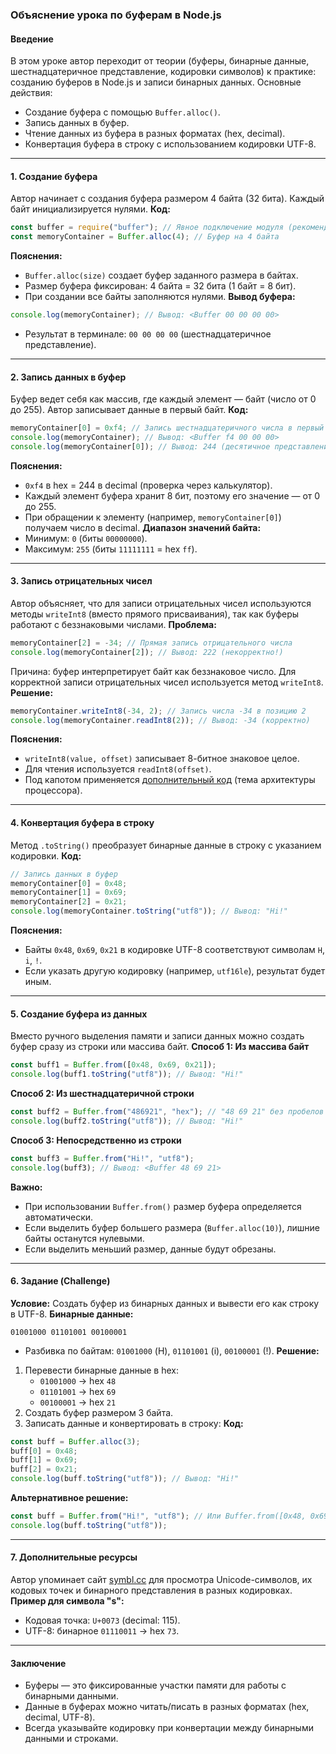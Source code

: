 ### Объяснение урока по буферам в Node.js

#### **Введение**

В этом уроке автор переходит от теории (буферы, бинарные данные, шестнадцатеричное представление, кодировки символов) к практике: созданию буферов в Node.js и записи бинарных данных. Основные действия:

- Создание буфера с помощью `Buffer.alloc()`.
- Запись данных в буфер.
- Чтение данных из буфера в разных форматах (hex, decimal).
- Конвертация буфера в строку с использованием кодировки UTF-8.

---

#### **1. Создание буфера**

Автор начинает с создания буфера размером 4 байта (32 бита). Каждый байт инициализируется нулями.
**Код:**

```javascript
const buffer = require("buffer"); // Явное подключение модуля (рекомендовано в документации)
const memoryContainer = Buffer.alloc(4); // Буфер на 4 байта
```

**Пояснения:**

- `Buffer.alloc(size)` создает буфер заданного размера в байтах.
- Размер буфера фиксирован: 4 байта = 32 бита (1 байт = 8 бит).
- При создании все байты заполняются нулями.
  **Вывод буфера:**

```javascript
console.log(memoryContainer); // Вывод: <Buffer 00 00 00 00>
```

- Результат в терминале: `00 00 00 00` (шестнадцатеричное представление).

---

#### **2. Запись данных в буфер**

Буфер ведет себя как массив, где каждый элемент — байт (число от 0 до 255). Автор записывает данные в первый байт.
**Код:**

```javascript
memoryContainer[0] = 0xf4; // Запись шестнадцатеричного числа в первый байт
console.log(memoryContainer); // Вывод: <Buffer f4 00 00 00>
console.log(memoryContainer[0]); // Вывод: 244 (десятичное представление)
```

**Пояснения:**

- `0xf4` в hex = 244 в decimal (проверка через калькулятор).
- Каждый элемент буфера хранит 8 бит, поэтому его значение — от 0 до 255.
- При обращении к элементу (например, `memoryContainer[0]`) получаем число в decimal.
  **Диапазон значений байта:**
- Минимум: `0` (биты `00000000`).
- Максимум: `255` (биты `11111111` = hex `ff`).

---

#### **3. Запись отрицательных чисел**

Автор объясняет, что для записи отрицательных чисел используются методы `writeInt8` (вместо прямого присваивания), так как буферы работают с беззнаковыми числами.
**Проблема:**

```javascript
memoryContainer[2] = -34; // Прямая запись отрицательного числа
console.log(memoryContainer[2]); // Вывод: 222 (некорректно!)
```

Причина: буфер интерпретирует байт как беззнаковое число. Для корректной записи отрицательных чисел используется метод `writeInt8`.
**Решение:**

```javascript
memoryContainer.writeInt8(-34, 2); // Запись числа -34 в позицию 2
console.log(memoryContainer.readInt8(2)); // Вывод: -34 (корректно)
```

**Пояснения:**

- `writeInt8(value, offset)` записывает 8-битное знаковое целое.
- Для чтения используется `readInt8(offset)`.
- Под капотом применяется [дополнительный код](https://ru.wikipedia.org/wiki/Дополнительный_код) (тема архитектуры процессора).

---

#### **4. Конвертация буфера в строку**

Метод `.toString()` преобразует бинарные данные в строку с указанием кодировки.
**Код:**

```javascript
// Запись данных в буфер
memoryContainer[0] = 0x48;
memoryContainer[1] = 0x69;
memoryContainer[2] = 0x21;
console.log(memoryContainer.toString("utf8")); // Вывод: "Hi!"
```

**Пояснения:**

- Байты `0x48`, `0x69`, `0x21` в кодировке UTF-8 соответствуют символам `H`, `i`, `!`.
- Если указать другую кодировку (например, `utf16le`), результат будет иным.

---

#### **5. Создание буфера из данных**

Вместо ручного выделения памяти и записи данных можно создать буфер сразу из строки или массива байт.
**Способ 1: Из массива байт**

```javascript
const buff1 = Buffer.from([0x48, 0x69, 0x21]);
console.log(buff1.toString("utf8")); // Вывод: "Hi!"
```

**Способ 2: Из шестнадцатеричной строки**

```javascript
const buff2 = Buffer.from("486921", "hex"); // "48 69 21" без пробелов
console.log(buff2.toString("utf8")); // Вывод: "Hi!"
```

**Способ 3: Непосредственно из строки**

```javascript
const buff3 = Buffer.from("Hi!", "utf8");
console.log(buff3); // Вывод: <Buffer 48 69 21>
```

**Важно:**

- При использовании `Buffer.from()` размер буфера определяется автоматически.
- Если выделить буфер большего размера (`Buffer.alloc(10)`), лишние байты останутся нулевыми.
- Если выделить меньший размер, данные будут обрезаны.

---

#### **6. Задание (Challenge)**

**Условие:** Создать буфер из бинарных данных и вывести его как строку в UTF-8.
**Бинарные данные:**

```
01001000 01101001 00100001
```

- Разбивка по байтам: `01001000` (H), `01101001` (i), `00100001` (!).
  **Решение:**

1. Перевести бинарные данные в hex:
   - `01001000` → hex `48`
   - `01101001` → hex `69`
   - `00100001` → hex `21`
2. Создать буфер размером 3 байта.
3. Записать данные и конвертировать в строку:
   **Код:**

```javascript
const buff = Buffer.alloc(3);
buff[0] = 0x48;
buff[1] = 0x69;
buff[2] = 0x21;
console.log(buff.toString("utf8")); // Вывод: "Hi!"
```

**Альтернативное решение:**

```javascript
const buff = Buffer.from("Hi!", "utf8"); // Или Buffer.from([0x48, 0x69, 0x21])
console.log(buff.toString("utf8"));
```

---

#### **7. Дополнительные ресурсы**

Автор упоминает сайт [symbl.cc](https://symbl.cc) для просмотра Unicode-символов, их кодовых точек и бинарного представления в разных кодировках.
**Пример для символа "s":**

- Кодовая точка: `U+0073` (decimal: 115).
- UTF-8: бинарное `01110011` → hex `73`.

---

#### **Заключение**

- Буферы — это фиксированные участки памяти для работы с бинарными данными.
- Данные в буферах можно читать/писать в разных форматах (hex, decimal, UTF-8).
- Всегда указывайте кодировку при конвертации между бинарными данными и строками.

